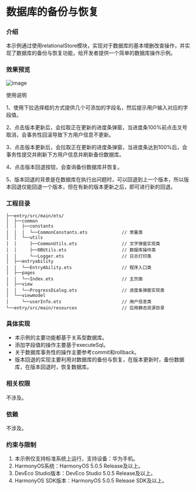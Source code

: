 # 数据库的备份与恢复

### 介绍

本示例通过使用relationalStore模块，实现对于数据库的基本增删改查操作，并实现了数据库的备份与恢复功能，给开发者提供一个简单的数据库操作示例。


### 效果预览
![image](screenshots/device/DataBaseUpgrade.gif)

使用说明

1、使用下拉选择框的方式提供几个可添加的字段名，然后提示用户输入对应的字段值。

2、点击版本更新后，会拉取正在更新的进度条弹窗，当进度条100%前点击叉号取消，会事务性回滚导致下方用户信息不更新。

3、点击版本更新后，会拉取正在更新的进度条弹窗，当进度条达到100%后，会事务性提交并刷新下方用户信息并刷新备份数据库。

4、点击版本回退按钮，会查询备份数据库并恢复。

5、版本回退的背景是在数据库在执行出问题时，可以回退到上一个版本，所以版本回退仅能回退一个版本，但在有新的版本更新之后，即可进行新的回退。


### 工程目录
```
├──entry/src/main/ets/
│  ├──common
│  │  ├──constants
│  │  │  └──CommonConstants.ets             // 常量类
│  │  └──utils
│  │     ├──CommonUtils.ets                 // 文字弹窗实现类
│  │     ├──DBUtils.ets                     // 数据库操作类
│  │     └──Logger.ets                      // 日志打印类
│  ├──entryability
│  │  └──EntryAbility.ets                   // 程序入口类
│  ├──pages
│  │  └──Index.ets                          // 主页面
│  ├──view
│  │  └──ProgressDialog.ets                 // 进度条弹窗实现类
│  └──viewmodel
│     └──userInfo.ets                       // 用户信息类
└──entry/src/main/resources                 // 应用静态资源目录
```
### 具体实现

* 本示例的主要功能都基于关系型数据库。
* 添加字段值的操作主要基于executeSql。
* 关于数据库事务性的操作主要参考commit和rollback。
* 版本回退的实现主要利用对数据库的备份与恢复，在版本更新时，备份数据库，在版本回退时，恢复数据库。

### 相关权限

不涉及。

### 依赖

不涉及。

### 约束与限制

1. 本示例仅支持标准系统上运行，支持设备：华为手机。
2. HarmonyOS系统：HarmonyOS 5.0.5 Release及以上。
3. DevEco Studio版本：DevEco Studio 5.0.5 Release及以上。
4. HarmonyOS SDK版本：HarmonyOS 5.0.5 Release SDK及以上。
